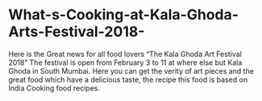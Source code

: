 # What-s-Cooking-at-Kala-Ghoda-Arts-Festival-2018-
Here is the Great news for all food lovers “The Kala Ghoda Art Festival 2018” The festival is open from February 3 to 11 at where else but Kala Ghoda in South Mumbai.  Here you can get the verity of art pieces and the great food which have a delicious taste, the recipe this food is based on India Cooking food recipes. 
